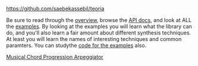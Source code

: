 https://github.com/saebekassebil/teoria

Be sure to read through the [overview](https://tonejs.github.io/), browse the [API docs](https://tonejs.github.io/docs/), and look at ALL the [examples](https://tonejs.github.io/examples/). By looking at the examples you will learn what the library can do, and you'll also learn a fair amount about different synthesis techniques. At least you will learn the names of interesting techniques and common paramters. You can studythe [code for the examples](https://github.com/Tonejs/Tone.js/tree/dev/examples) also.

[Musical Chord Progression Arpeggiator](https://codepen.io/jakealbaugh/full/qNrZyw/)
